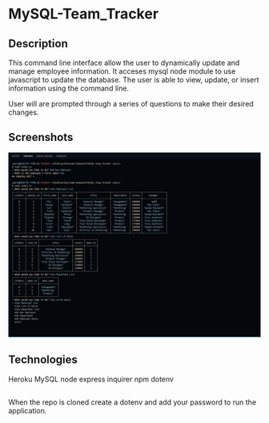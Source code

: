 # MySQL-Team_Tracker

## Description
This command line interface allow the user to dynamically update and manage employee information.  It acceses mysql node module to use javascript to update the database. The user is able to view, update, or insert information using the command line.

User will are prompted through a series of questions to make their desired changes.

## Screenshots

<img src="assets\images\cli-screenshot.jpg" alt="screenshot">

## Technologies

Heroku
MySQL
node
express
inquirer
npm
dotenv

##
When the repo is cloned create a dotenv and add your password to run the application.

